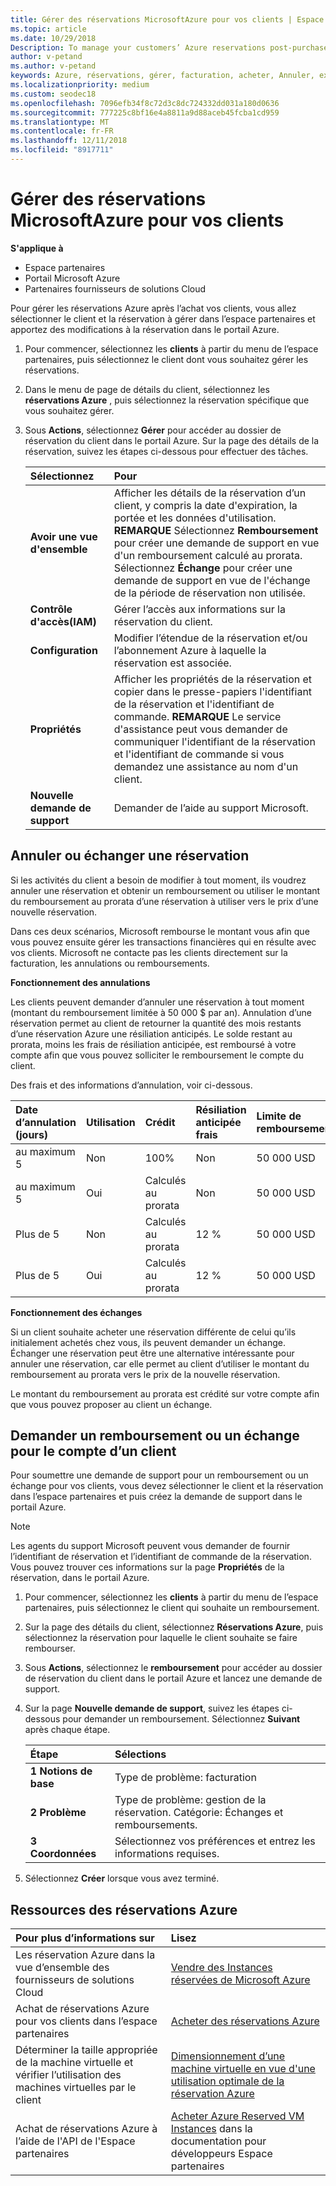 ```yaml
---
title: Gérer des réservations MicrosoftAzure pour vos clients | Espace partenaires
ms.topic: article
ms.date: 10/29/2018
Description: To manage your customers’ Azure reservations post-purchase, you’ll select the customer and reservation you want to manage in Partner Center, and then make changes to the reservation in the Azure portal.
author: v-petand
ms.author: v-petand
keywords: Azure, réservations, gérer, facturation, acheter, Annuler, exchange, résiliation anticipés
ms.localizationpriority: medium
ms.custom: seodec18
ms.openlocfilehash: 7096efb34f8c72d3c8dc724332dd031a180d0636
ms.sourcegitcommit: 777225c8bf16e4a8811a9d88aceb45fcba1cd959
ms.translationtype: MT
ms.contentlocale: fr-FR
ms.lasthandoff: 12/11/2018
ms.locfileid: "8917711"
---
```

# <a name="manage-microsoft-azure-reservations-on-behalf-of-your-customers"></a>Gérer des réservations MicrosoftAzure pour vos clients

**S'applique à**

-  Espace partenaires
-  Portail Microsoft Azure
-  Partenaires fournisseurs de solutions Cloud

Pour gérer les réservations Azure après l’achat vos clients, vous allez sélectionner le client et la réservation à gérer dans l’espace partenaires et apportez des modifications à la réservation dans le portail Azure. 

1. Pour commencer, sélectionnez les **clients** à partir du menu de l’espace partenaires, puis sélectionnez le client dont vous souhaitez gérer les réservations. 

2. Dans le menu de page de détails du client, sélectionnez les **réservations Azure** , puis sélectionnez la réservation spécifique que vous souhaitez gérer.  

3. Sous **Actions**, sélectionnez **Gérer** pour accéder au dossier de réservation du client dans le portail Azure. Sur la page des détails de la réservation, suivez les étapes ci-dessous pour effectuer des tâches.  

    | **Sélectionnez**   | **Pour**    |
    |:-----------------------------|:-----------------|
    | **Avoir une vue d'ensemble**   | Afficher les détails de la réservation d’un client, y compris la date d'expiration, la portée et les données d'utilisation. **REMARQUE** Sélectionnez **Remboursement** pour créer une demande de support en vue d'un remboursement calculé au prorata. Sélectionnez **Échange** pour créer une demande de support en vue de l'échange de la période de réservation non utilisée.  
    | **Contrôle d'accès(IAM)**   | Gérer l’accès aux informations sur la réservation du client.|
    | **Configuration**   | Modifier l’étendue de la réservation et/ou l’abonnement Azure à laquelle la réservation est associée.    |
    | **Propriétés**   | Afficher les propriétés de la réservation et copier dans le presse-papiers l'identifiant de la réservation et l'identifiant de commande. **REMARQUE** Le service d'assistance peut vous demander de communiquer l'identifiant de la réservation et l'identifiant de commande si vous demandez une assistance au nom d'un client.    |
    | **Nouvelle demande de support**    | Demander de l’aide au support Microsoft.   |
 
## <a name="cancel-or-exchange-a-reservation"></a>Annuler ou échanger une réservation 

Si les activités du client a besoin de modifier à tout moment, ils voudrez annuler une réservation et obtenir un remboursement ou utiliser le montant du remboursement au prorata d’une réservation à utiliser vers le prix d’une nouvelle réservation.

Dans ces deux scénarios, Microsoft rembourse le montant vous afin que vous pouvez ensuite gérer les transactions financières qui en résulte avec vos clients. Microsoft ne contacte pas les clients directement sur la facturation, les annulations ou remboursements.   
 

**Fonctionnement des annulations**

Les clients peuvent demander d’annuler une réservation à tout moment (montant du remboursement limitée à 50 000 $ par an). Annulation d’une réservation permet au client de retourner la quantité des mois restants d’une réservation Azure une résiliation anticipés. Le solde restant au prorata, moins les frais de résiliation anticipée, est remboursé à votre compte afin que vous pouvez solliciter le remboursement le compte du client. 

Des frais et des informations d’annulation, voir ci-dessous.


|**Date d’annulation**<br> (jours)   |**Utilisation**    |**Crédit**  |**Résiliation anticipée**<br> frais    |**Limite de remboursement** | 
|:----------------------------------|:------------|:-----------|:--------------------------------|:--------------|
|au maximum 5                         | Non          | 100%       | Non                              | 50 000 USD   |
|au maximum 5                         | Oui         | Calculés au prorata  | Non                              | 50 000 USD   |
|Plus de 5                        | Non          | Calculés au prorata  | 12 %                             | 50 000 USD   |
|Plus de 5                        | Oui         | Calculés au prorata  | 12 %                             | 50 000 USD   |


**Fonctionnement des échanges** 

Si un client souhaite acheter une réservation différente de celui qu’ils initialement achetés chez vous, ils peuvent demander un échange. Échanger une réservation peut être une alternative intéressante pour annuler une réservation, car elle permet au client d’utiliser le montant du remboursement au prorata vers le prix de la nouvelle réservation. 

Le montant du remboursement au prorata est crédité sur votre compte afin que vous pouvez proposer au client un échange.


## <a name="request-a-refund-or-exchange-on-behalf-of-a-customer"></a>Demander un remboursement ou un échange pour le compte d’un client 

Pour soumettre une demande de support pour un remboursement ou un échange pour vos clients, vous devez sélectionner le client et la réservation dans l’espace partenaires et puis créez la demande de support dans le portail Azure. 

>[!NOTE]
>Les agents du support Microsoft peuvent vous demander de fournir l’identifiant de réservation et l’identifiant de commande de la réservation. Vous pouvez trouver ces informations sur la page **Propriétés** de la réservation, dans le portail Azure. 

1. Pour commencer, sélectionnez les **clients** à partir du menu de l’espace partenaires, puis sélectionnez le client qui souhaite un remboursement. 

2. Sur la page des détails du client, sélectionnez **Réservations Azure**, puis sélectionnez la réservation pour laquelle le client souhaite se faire rembourser.  

3. Sous **Actions**, sélectionnez le **remboursement** pour accéder au dossier de réservation du client dans le portail Azure et lancez une demande de support.  

4. Sur la page **Nouvelle demande de support**, suivez les étapes ci-dessous pour demander un remboursement. Sélectionnez **Suivant** après chaque étape. 

    |**Étape**                    |**Sélections**    |
    |:---------------------------|:-----------------|
    |**1 Notions de base**                |Type de problème: facturation  |
    |**2 Problème**               |Type de problème: gestion de la réservation. Catégorie: Échanges et remboursements. |
    |**3 Coordonnées**   |Sélectionnez vos préférences et entrez les informations requises. 

5.  Sélectionnez **Créer** lorsque vous avez terminé.

## <a name="azure-reservations-resources"></a>Ressources des réservations Azure
|**Pour plus d’informations sur**   |**Lisez**    |
|:-----------------------------|:-----------------|
|Les réservation Azure dans la vue d’ensemble des fournisseurs de solutions Cloud  | [Vendre des Instances réservées de Microsoft Azure](azure-reservations.md) |
|Achat de réservations Azure pour vos clients dans l’espace partenaires   |[Acheter des réservations Azure](azure-reservations-buying.md) |
|Déterminer la taille appropriée de la machine virtuelle et vérifier l’utilisation des machines virtuelles par le client   |[Dimensionnement d’une machine virtuelle en vue d'une utilisation optimale de la réservation Azure](azure-usage.md)   |
|Achat de réservations Azure à l’aide de l'API de l'Espace partenaires | [Acheter Azure Reserved VM Instances](https://docs.microsoft.com/partner-center/develop/purchase-azure-reservations) dans la documentation pour développeurs Espace partenaires

